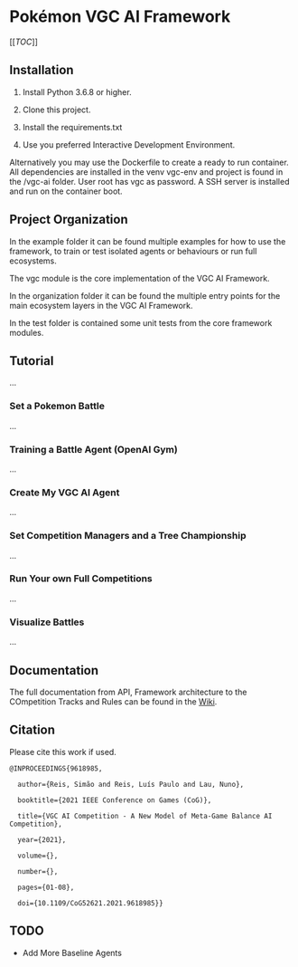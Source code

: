# Pokémon VGC AI Framework

[[_TOC_]]

## Installation

1. Install Python 3.6.8 or higher.

2. Clone this project.

3. Install the requirements.txt

4. Use you preferred Interactive Development Environment.

Alternatively you may use the Dockerfile to create a ready to run container. All dependencies are installed in the venv
vgc-env and project is found in the /vgc-ai folder. User root has vgc as password. A SSH server is installed and run on
the container boot.

## Project Organization

In the example folder it can be found multiple examples for how to use the framework, to train or test isolated agents
or behaviours or run full ecosystems.

The vgc module is the core implementation of the VGC AI Framework.

In the organization folder it can be found the multiple entry points for the main ecosystem layers in the VGC AI
Framework.

In the test folder is contained some unit tests from the core framework modules.

## Tutorial

...

### Set a Pokemon Battle

...

### Training a Battle Agent (OpenAI Gym)

...

### Create My VGC AI Agent

...

### Set Competition Managers and a Tree Championship

...

### Run Your own Full Competitions

...

### Visualize Battles

...

## Documentation

The full documentation from API, Framework architecture to the COmpetition Tracks and
Rules can be found in the [Wiki](https://gitlab.com/DracoStriker/pokemon-vgc-engine/-/wikis/home).

## Citation

Please cite this work if used.

```
@INPROCEEDINGS{9618985,

  author={Reis, Simão and Reis, Luís Paulo and Lau, Nuno},

  booktitle={2021 IEEE Conference on Games (CoG)}, 

  title={VGC AI Competition - A New Model of Meta-Game Balance AI Competition}, 

  year={2021},

  volume={},

  number={},

  pages={01-08},

  doi={10.1109/CoG52621.2021.9618985}}
```

## TODO

* Add More Baseline Agents
